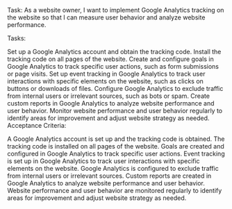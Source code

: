 Task:
As a website owner, I want to implement Google Analytics tracking on the website so that I can measure user behavior and analyze website performance.

Tasks:

Set up a Google Analytics account and obtain the tracking code.
Install the tracking code on all pages of the website.
Create and configure goals in Google Analytics to track specific user actions, such as form submissions or page visits.
Set up event tracking in Google Analytics to track user interactions with specific elements on the website, such as clicks on buttons or downloads of files.
Configure Google Analytics to exclude traffic from internal users or irrelevant sources, such as bots or spam.
Create custom reports in Google Analytics to analyze website performance and user behavior.
Monitor website performance and user behavior regularly to identify areas for improvement and adjust website strategy as needed.
Acceptance Criteria:

A Google Analytics account is set up and the tracking code is obtained.
The tracking code is installed on all pages of the website.
Goals are created and configured in Google Analytics to track specific user actions.
Event tracking is set up in Google Analytics to track user interactions with specific elements on the website.
Google Analytics is configured to exclude traffic from internal users or irrelevant sources.
Custom reports are created in Google Analytics to analyze website performance and user behavior.
Website performance and user behavior are monitored regularly to identify areas for improvement and adjust website strategy as needed.
